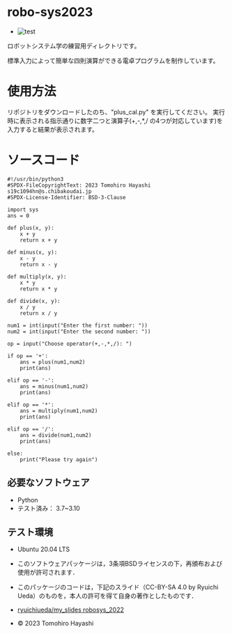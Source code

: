 # robo-sys2023
* ![test](https://github.com/tompsonpiano/robo-sys2023/actions/workflows/test.yml/badge.svg)

ロボットシステム学の練習用ディレクトリです。

標準入力によって簡単な四則演算ができる電卓プログラムを制作しています。




# 使用方法
リポジトリをダウンロードしたのち、"plus_cal.py" を実行してください。
実行時に表示される指示通りに数字二つと演算子(+,-,*,/ の4つが対応しています)を入力すると結果が表示されます。


# ソースコード
```
#!/usr/bin/python3
#SPDX-FileCopyrightText: 2023 Tomohiro Hayashi  s19c1094hn@s.chibakoudai.jp
#SPDX-License-Identifier: BSD-3-Clause

import sys
ans = 0

def plus(x, y):
    x + y
    return x + y

def minus(x, y):
    x - y
    return x - y

def multiply(x, y):
    x * y
    return x * y

def divide(x, y):
    x / y
    return x / y

num1 = int(input("Enter the first number: "))
num2 = int(input("Enter the second number: "))

op = input("Choose operator(+,-,*,/): ")

if op == '+':
    ans = plus(num1,num2)
    print(ans)

elif op == '-':
    ans = minus(num1,num2)
    print(ans)
    
elif op == '*':
    ans = multiply(num1,num2)
    print(ans)
    
elif op == '/':
    ans = divide(num1,num2)
    print(ans)
    
else:
    print("Please try again")

```

## 必要なソフトウェア
* Python
 * テスト済み： 3.7~3.10

 

## テスト環境
* Ubuntu 20.04 LTS


* このソフトウェアパッケージは，3条項BSDライセンスの下，再頒布および使用が許可されます．
* このパッケージのコードは，下記のスライド（CC-BY-SA 4.0 by Ryuichi Ueda）のものを，本人の許可を得て自身の著作としたものです．
* [ryuichiueda/my_slides robosys_2022](https://github.com/ryuichiueda/my_slides/tree/master/robosys_2022)
* © 2023 Tomohiro Hayashi
